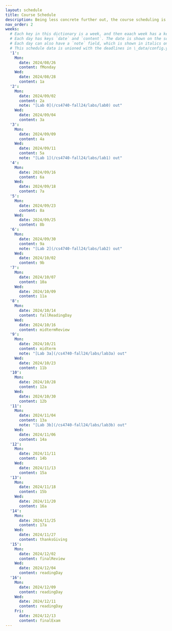 ```yaml
---
layout: schedule
title: Course Schedule 
description: Being less concrete further out, the course scheduling is tentative and subject to changes.
nav_order: 2
weeks:
  # Each key in this dictionary is a week, and then eaach week has a key in [Mon, Tue, Wed, Thu, Fri].
  # Each day has keys `date` and `content`. The date is shown on the schedule, and `content` is a key into the yml file in \_data/modules.yml. `content` may be an array.
  # Each day can also have a `note` field, which is shown in italics on the calendar.
  # This schedule data is unioned with the deadlines in \_data/config.yml
  '1':
    Mon:
      date: 2024/08/26
      content: fMonday
    Wed:
      date: 2024/08/28
      content: 1a
  '2':
    Mon:
      date: 2024/09/02
      content: 2a
      note: "[Lab 0](/cs4740-fall24/labs/lab0) out"
    Wed:
      date: 2024/09/04
      content: 3a
  '3':
    Mon:
      date: 2024/09/09
      content: 4a
    Wed:
      date: 2024/09/11
      content: 5a
      note: "[Lab 1](/cs4740-fall24/labs/lab1) out"
  '4':
    Mon:
      date: 2024/09/16
      content: 6a
    Wed:
      date: 2024/09/18
      content: 7a
  '5':
    Mon:
      date: 2024/09/23
      content: 8a
    Wed:
      date: 2024/09/25
      content: 8b
  '6':
    Mon:
      date: 2024/09/30
      content: 9a
      note: "[Lab 2](/cs4740-fall24/labs/lab2) out"
    Wed:
      date: 2024/10/02
      content: 9b
  '7':
    Mon:
      date: 2024/10/07
      content: 10a
    Wed:
      date: 2024/10/09
      content: 11a
  '8':
    Mon:
      date: 2024/10/14
      content: fallReadingDay
    Wed:
      date: 2024/10/16
      content: midtermReview
  '9':
    Mon:
      date: 2024/10/21
      content: midterm
      note: "[Lab 3a](/cs4740-fall24/labs/lab3a) out"
    Wed:
      date: 2024/10/23
      content: 11b
  '10':
    Mon:
      date: 2024/10/28
      content: 12a
    Wed:
      date: 2024/10/30
      content: 12b
  '11':
    Mon:
      date: 2024/11/04
      content: 13a
      note: "[Lab 3b](/cs4740-fall24/labs/lab3b) out"
    Wed:
      date: 2024/11/06
      content: 14a
  '12':
    Mon:
      date: 2024/11/11
      content: 14b
    Wed:
      date: 2024/11/13
      content: 15a
  '13':
    Mon:
      date: 2024/11/18
      content: 15b
    Wed:
      date: 2024/11/20
      content: 16a
  '14':
    Mon:
      date: 2024/11/25
      content: 17a
    Wed:
      date: 2024/11/27
      content: thanksGiving
  '15':
    Mon:
      date: 2024/12/02
      content: finalReview
    Wed:
      date: 2024/12/04
      content: readingDay
  '16':
    Mon:
      date: 2024/12/09
      content: readingDay
    Wed:
      date: 2024/12/11
      content: readingDay
    Fri:
      date: 2024/12/13
      content: finalExam
---
```

